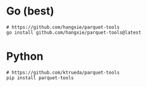 # Go (best)
```
# https://github.com/hangxie/parquet-tools
go install github.com/hangxie/parquet-tools@latest
```

# Python
```
# https://github.com/ktrueda/parquet-tools
pip install parquet-tools
```
